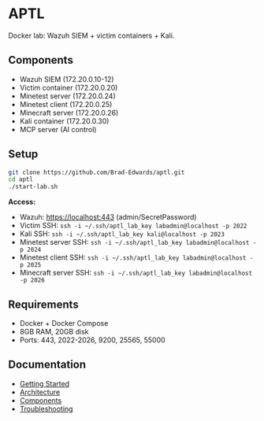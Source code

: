 # APTL

Docker lab: Wazuh SIEM + victim containers + Kali.

## Components

- Wazuh SIEM (172.20.0.10-12)
- Victim container (172.20.0.20)
- Minetest server (172.20.0.24)
- Minetest client (172.20.0.25)  
- Minecraft server (172.20.0.26)
- Kali container (172.20.0.30)
- MCP server (AI control)

## Setup

```bash
git clone https://github.com/Brad-Edwards/aptl.git
cd aptl
./start-lab.sh
```

**Access:**

- Wazuh: <https://localhost:443> (admin/SecretPassword)
- Victim SSH: `ssh -i ~/.ssh/aptl_lab_key labadmin@localhost -p 2022`
- Kali SSH: `ssh -i ~/.ssh/aptl_lab_key kali@localhost -p 2023`
- Minetest server SSH: `ssh -i ~/.ssh/aptl_lab_key labadmin@localhost -p 2024`
- Minetest client SSH: `ssh -i ~/.ssh/aptl_lab_key labadmin@localhost -p 2025`
- Minecraft server SSH: `ssh -i ~/.ssh/aptl_lab_key labadmin@localhost -p 2026`

## Requirements

- Docker + Docker Compose
- 8GB RAM, 20GB disk
- Ports: 443, 2022-2026, 9200, 25565, 55000

## Documentation

- [Getting Started](getting-started/)
- [Architecture](architecture/)
- [Components](components/)
- [Troubleshooting](troubleshooting/)
